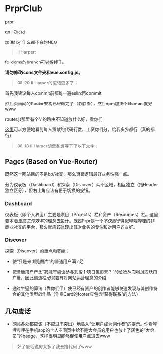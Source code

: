 # PrprClub

prpr

qn❘ↃɹdɹԀ

加油! by 什么都不会的NEO

> Il Harper:

fe-demo的branch可以拆掉了。

**请勿修改icons文件夹和vue.config.js。**

> 06-20 Il Harper的废话更多了：

首先我建议每人commit前都跑一遍eslint再commit

然后页面间的Router架构已经做完了（静静看），然后npm加持个Element就好www

router.js那里有个'/'的路由不知道放什么好，看你们

[这里](https://github.com/phields/PrprClub/graphs/contributors)可以方便地看到每人贡献的代码行数，工资你们分，给我多少都行（真的都行）

> 06-18 Il Harper胡思乱想写下了以下文字：

## Pages (Based on Vue-Router)

既然这个网站目的不是bp/社交，那么页面逻辑最好业务性强一点。

分为仪表板（Dashboard）和探索（Discover）两个区域，相互独立（指Header独立区分），但右上角应该有便于切换的按钮。

### Dashboard

仪表板（即个人界面）主要是项目（Projects）栏和资产（Resources）栏。这里要本着*提高工作效率*的理念去设计。既然Prpr是一个*不仅限于*类似哔哩哔哩的非商业社交的平台，那么就应该体现出其对业务的专注和对用户的友好。

### Discover

探索（Discover）的重点和职能：

* 使“只是来浏览图片”的普通用户满♂足

* 使普通用户产生“我能不能也参与到这个项目里面来？”的想法从而增加活跃用户量，因此侧边栏*必须*要有对网站运营理念的介绍

* 通过牛逼的算法（靠你们了）使已经有资产的创作者能够快速发现与其创作符合的其他类型的作品（作品Card的footer应包含“获得联系”的方法）

## 几句废话

* 网站各处都应该（不应过于突出）地插入“让用户成为创作者”的提示。你看哔哩哔哩在手机app的个人空间页中给不是大会员的用户也放上了灰色的“大会员”的badge，这样很明显能够促使用户点进去www

> 好了废话说的太多了我去撸代码了www
